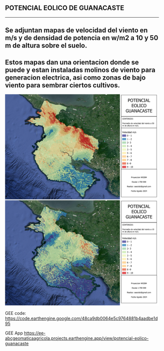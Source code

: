 ## POTENCIAL EOLICO DE GUANACASTE
---
## Se adjuntan mapas de velocidad del viento en m/s y de densidad de potencia en w/m2 a 10 y 50 m de altura sobre el suelo.
Estos mapas dan una orientacion donde se puede y estan instaladas molinos de viento para generacion electrica, asi como zonas 
de bajo viento para sembrar ciertos cultivos.
---
![Mapa](https://github.com/abcgeomatica/Mapas-Eolicos-Guanacaste/blob/master/Velocidad%20viento%20a%2050%20m%20altura.jpg) 
![Mapa2](https://github.com/abcgeomatica/Mapas-Eolicos-Guanacaste/blob/master/Velocidad%20viento%20a%2010%20m%20altura.jpg)


GEE code:
https://code.earthengine.google.com/48ca9db0064e5c9764881b4aadbe1d95

GEE App
https://ee-abcgeomaticaagricola.projects.earthengine.app/view/potencial-eolico-guanacaste

